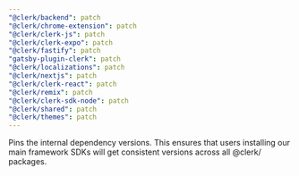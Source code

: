 ```yaml
---
"@clerk/backend": patch
"@clerk/chrome-extension": patch
"@clerk/clerk-js": patch
"@clerk/clerk-expo": patch
"@clerk/fastify": patch
"gatsby-plugin-clerk": patch
"@clerk/localizations": patch
"@clerk/nextjs": patch
"@clerk/clerk-react": patch
"@clerk/remix": patch
"@clerk/clerk-sdk-node": patch
"@clerk/shared": patch
"@clerk/themes": patch
---
```


Pins the internal dependency versions. This ensures that users installing our main framework SDKs will get consistent versions across all @clerk/ packages.
